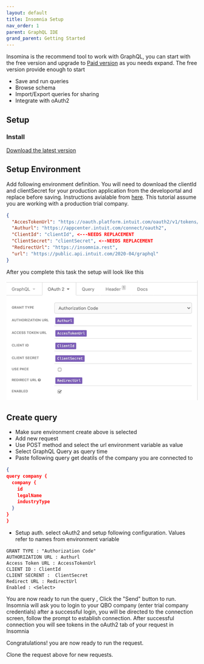 ```yaml
---
layout: default
title: Insomnia Setup
nav_order: 1
parent: GraphQL IDE
grand_parent: Getting Started
---
```


Insomina is the recommend tool to work with GraphQL, you can start with the free version and upgrade to [Paid version](https://insomnia.rest/pricing/) as you needs expand. The free version provide enough to start
* Save and run queries
* Browse schema 
* Import/Export queries for sharing
* Integrate with oAuth2

## Setup

### Install
[Download the latest version](https://insomnia.rest/download/)

## Setup Environment

Add following environment definition. You will need to download the clientId and clientSecret for your production application from the developortal and replace before saving. Instructions avialable from [here](https://developer.intuit.com/app/developer/qbo/docs/build-your-first-app). This tutorial assume you are working with a production trial company.

```json
{
  "AccesTokenUrl": "https://oauth.platform.intuit.com/oauth2/v1/tokens/bearer",
  "Authurl": "https://appcenter.intuit.com/connect/oauth2",
  "ClientId": "clientId", <---NEEDS REPLACEMENT
  "ClientSecret": "clientSecret", <--NEEDS REPLACEMENT
  "RedirectUrl": "https://insomnia.rest",
  "url": "https://public.api.intuit.com/2020-04/graphql"
}
```
After you complete this task the setup will look like this 

![Insomnia oAuth2 tab](/assets/images/oauth2.png)

## Create query

* Make sure environment create above is selected
* Add new request
* Use POST method and select the url environment variable as value
* Select GraphQL Query as query time
* Paste following query get deatils of the company you are connected to

```json
{
query company {
  company {
    id
    legalName
    industryType	
  }
}
}
```
* Setup auth. select oAuth2 and setup following configuration.  Values refer to names from environment variable
```
GRANT TYPE : "Authorization Code"
AUTHORIZATION URL : Authurl
Access Token URL : AccessTokenUrl
CLIENT ID : ClientId
CLIENT SECRENT :  ClientSecret
Redirect URL : RedirectUrl
Enabled : <Select> 
```

You are now ready to run the query , Click the "Send" button to run.
Insomnia will ask you to login to your QBO company (enter trial company credentials)
after a successful login, you will be directed to the connection screen, follow the prompt to establish connection.
After successful connection you will see tokens in the oAuth2 tab of your request in Insomnia

Congratulations! you are now ready to run the request.

Clone the request above for new requests.


